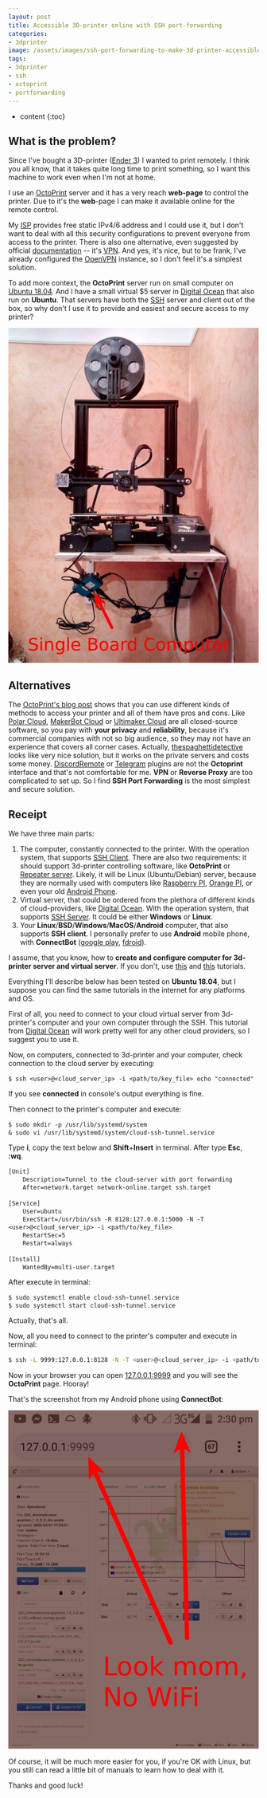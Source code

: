 ```yaml
---
layout: post
title: Accessible 3D-printer online with SSH port-forwarding
categories:
- 3dprinter
image: /assets/images/ssh-port-forwarding-to-make-3d-printer-accessible-online/octoprint_localhost.jpg
tags:
- 3dprinter
- ssh
- octoprint
- portforwarding
---
```


* content
{:toc}

## What is the problem?

Since I've bought a 3D-printer ([Ender 3](https://www.creality3d.shop/products/creality3d-ender-3-pro-high-precision-3d-printer)) I wanted to print remotely. I think you all know, that it takes quite long time to print something, so I want this machine to work even when I'm not at home.

I use an [OctoPrint](https://github.com/foosel/OctoPrint) server and it has a very reach **web-page** to control the printer. Due to it's the **web**-page I can make it available online for the remote control. 

My [ISP](https://www.sknt.ru/) provides free static IPv4/6 address and I could use it, but I don't want to deal with all this security configurations to prevent everyone from access to the printer.
There is also one alternative, even suggested by official [documentation](http://docs.octoprint.org/en/master/features/accesscontrol.html) -- it's [VPN](https://en.wikipedia.org/wiki/Virtual_private_network). And yes, it's nice, but to be frank, I've already configured the [OpenVPN](https://openvpn.net/) instance, so I don't feel it's a simplest solution.

To add more context, the **OctoPrint** server run on small computer on [Ubuntu 18.04](https://elinux.org/BeagleBoardUbuntu#eMMC:_All_BeagleBone_Variants_with_eMMC). And I have a small virtual $5 server in [Digital Ocean](https://www.digitalocean.com/) that also run on **Ubuntu**. That servers have both the [SSH](https://en.wikipedia.org/wiki/Secure_Shell) server and client out of the box, so why don't I use it to provide and easiest and secure access to my printer?

![setup](/assets/images/ssh-port-forwarding-to-make-3d-printer-accessible-online/3d-printer.jpg)


## Alternatives

The [OctoPrint's blog post](https://octoprint.org/blog/2018/09/03/safe-remote-access/) shows that you can use different kinds of methods to access your printer and all of them have pros and cons.
Like [Polar Cloud](https://polar3d.com/), [MakerBot Cloud](https://www.makerbot.com/3d-printers/apps/) or [Ultimaker Cloud](https://account.ultimaker.com/app) are all closed-source software, so you pay with **your privacy** and **reliability**, because it's commercial companies with not so big audience, so they may not have an experience that covers all corner cases. Actually, [thespaghettidetective](https://plugins.octoprint.org/plugins/thespaghettidetective/) looks like very nice solution, but it works on the private servers and costs some money. [DiscordRemote](https://plugins.octoprint.org/plugins/DiscordRemote/) or [Telegram](https://plugins.octoprint.org/plugins/telegram/) plugins are not the **Octoprint** interface and that's not comfortable for me. **VPN** or **Reverse Proxy** are too complicated to set up.
So I find **SSH Port Forwarding** is the most simplest and secure solution.

## Receipt

We have three main parts:

1. The computer, constantly connected to the printer. With the operation system, that supports [SSH Client](https://en.wikipedia.org/wiki/Comparison_of_SSH_clients#Platform). There are also two requirements: it should support 3d-printer controlling software, like **OctoPrint** or [Repeater server](https://www.repetier-server.com/). Likely, it will be Linux (Ubuntu/Debian) server, because they are normally used with computers like [Raspberry PI](https://www.raspberrypi.org/), [Orange PI](http://www.orangepi.org/), or even your old [Android Phone](https://github.com/foosel/OctoPrint/wiki/Using-an-Android-phone-as-a-webcam).
2. Virtual server, that could be ordered from the plethora of different kinds of cloud-providers, like [Digital Ocean](https://www.digitalocean.com/pricing/). With the operation system, that supports [SSH Server](https://en.wikipedia.org/wiki/Comparison_of_SSH_servers#Platform). It could be either **Windows** or **Linux**.
3. Your **Linux**/**BSD**/**Windows**/**MacOS**/**Android** computer, that also supports **SSH client**. I personally prefer to use **Android** mobile phone, with **ConnectBot** ([google play](https://play.google.com/store/apps/details?id=org.connectbot&hl=en_US), [fdroid](https://f-droid.org/en/packages/org.connectbot/)).

I assume, that you know, how to **create and configure computer for 3d-printer server and virtual server**. If you don't, use [this](https://www.digitalocean.com/docs/droplets/how-to/) and [this](https://octoprint.org/download/) tutorials.

Everything I'll describe below has been tested on **Ubuntu 18.04**, but I suppose you can find the same tutorials in the internet for any platforms and OS.

First of all, you need to connect to your cloud virtual server from 3d-printer's computer and your own computer through the SSH. This tutorial from [Digital Ocean](https://www.digitalocean.com/docs/droplets/how-to/add-ssh-keys/) will work pretty well for any other cloud providers, so I suggest you to use it.

Now, on computers, connected to 3d-printer and your computer, check connection to the cloud server by executing:
```
$ ssh <user>@<cloud_server_ip> -i <path/to/key_file> echo "connected"
```
If you see **connected** in console's output everything is fine.

Then connect to the printer's computer and execute:

```
$ sudo mkdir -p /usr/lib/systemd/system
& sudo vi /usr/lib/systemd/system/cloud-ssh-tunnel.service
```
Type **i**, copy the text below and **Shift**+**Insert** in terminal. After type **Esc**, **:wq**.

```
[Unit]
    Description=Tunnel to the cloud-server with port forwarding
    After=network.target network-online.target ssh.target

[Service]
    User=ubuntu
    ExecStart=/usr/bin/ssh -R 8128:127.0.0.1:5000 -N -T <user>@<cloud_server_ip> -i <path/to/key_file>
    RestartSec=5
    Restart=always

[Install]
    WantedBy=multi-user.target
```

After execute in terminal:

```
$ sudo systemctl enable cloud-ssh-tunnel.service
$ sudo systemctl start cloud-ssh-tunnel.service
```

Actually, that's all.

Now, all you need to connect to the printer's computer and execute in terminal:

```bash
$ ssh -L 9999:127.0.0.1:8128 -N -T <user>@<cloud_server_ip> -i <path/to/key_file>
```

Now in your browser you can open [127.0.0.1:9999](http://127.0.0.1:9999) and you will see the **OctoPrint** page. Hooray!

That's the screenshot from my Android phone using **ConnectBot**:

![setup](/assets/images/ssh-port-forwarding-to-make-3d-printer-accessible-online/octoprint_localhost.jpg)

Of course, it will be much more easier for you, if you're OK with Linux, but you still can read a little bit of manuals to learn how to deal with it.

Thanks and good luck!
